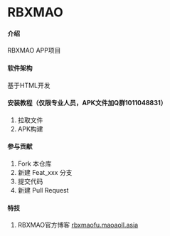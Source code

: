 # RBXMAO

#### 介绍
RBXMAO APP项目

#### 软件架构
基于HTML开发


#### 安装教程（仅限专业人员，APK文件加Q群1011048831）

1.  拉取文件
2.  APK构建

#### 参与贡献

1.  Fork 本仓库
2.  新建 Feat_xxx 分支
3.  提交代码
4.  新建 Pull Request


#### 特技

1.  RBXMAO官方博客 [rbxmaofu.maoaoll.asia](https://blog.maoyyds.cn)